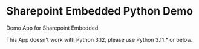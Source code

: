 # Sharepoint Embedded Python Demo
Demo  App for Sharepoint Embedded.

This App doesn't work with Python 3.12, please use Python 3.11.* or below. 
